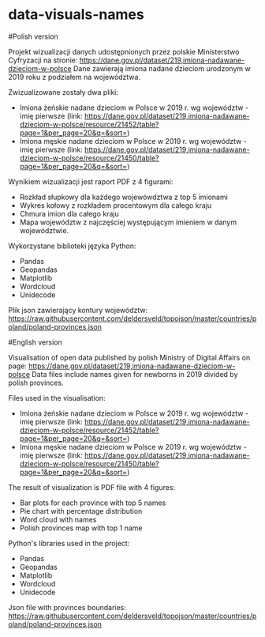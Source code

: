 # data-visuals-names
#Polish version

Projekt wizualizacji danych udostępnionych przez polskie Ministerstwo Cyfryzacji na stronie:
https://dane.gov.pl/dataset/219,imiona-nadawane-dzieciom-w-polsce
Dane zawierają imiona nadane dzieciom urodzonym w 2019 roku z podziałem na województwa. 

Zwizualizowane zostały dwa pliki:
- Imiona żeńskie nadane dzieciom w Polsce w 2019 r. wg województw - imię pierwsze 
  (link: https://dane.gov.pl/dataset/219,imiona-nadawane-dzieciom-w-polsce/resource/21452/table?page=1&per_page=20&q=&sort=)
- Imiona męskie  nadane dzieciom w Polsce w 2019 r. wg województw - imię pierwsze
  (link: https://dane.gov.pl/dataset/219,imiona-nadawane-dzieciom-w-polsce/resource/21450/table?page=1&per_page=20&q=&sort=)

Wynikiem wizualizacji jest raport PDF z 4 figurami: 
- Rozkład słupkowy dla każdego wojewówdztwa z top 5 imionami
- Wykres kołowy z rozkładem procentowym dla całego kraju
- Chmura imion dla całego kraju
- Mapa województw z najczęściej występującym imieniem w danym województwie.

Wykorzystane biblioteki języka Python: 
- Pandas
- Geopandas
- Matplotlib
- Wordcloud
- Unidecode

Plik json zawierający kontury województw:
https://raw.githubusercontent.com/deldersveld/topojson/master/countries/poland/poland-provinces.json

#English version

Visualisation of open data published by polish Ministry of Digital Affairs on page:
https://dane.gov.pl/dataset/219,imiona-nadawane-dzieciom-w-polsce
Data files include names given for newborns in 2019 divided by polish provinces.

Files used in the visualisation:
- Imiona żeńskie nadane dzieciom w Polsce w 2019 r. wg województw - imię pierwsze 
  (link: https://dane.gov.pl/dataset/219,imiona-nadawane-dzieciom-w-polsce/resource/21452/table?page=1&per_page=20&q=&sort=)
- Imiona męskie  nadane dzieciom w Polsce w 2019 r. wg województw - imię pierwsze
  (link: https://dane.gov.pl/dataset/219,imiona-nadawane-dzieciom-w-polsce/resource/21450/table?page=1&per_page=20&q=&sort=)

The result of visualization is PDF file with 4 figures:
- Bar plots for each province with top 5 names
- Pie chart with percentage distribution
- Word cloud with names
- Polish provinces map with top 1 name

Python's libraries used in the project:
- Pandas
- Geopandas
- Matplotlib
- Wordcloud
- Unidecode

Json file with provinces boundaries:
https://raw.githubusercontent.com/deldersveld/topojson/master/countries/poland/poland-provinces.json
